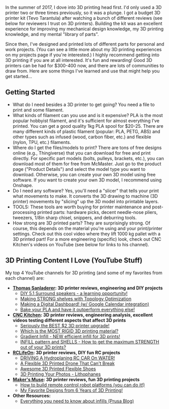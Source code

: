 In the summer of 2017, I dove into 3D printing head first. I'd only used a 3D printer two or three times previously, so it was a plunge. I got a budget 3D printer kit (Tevo Tarantula) after watching a bunch of different reviews (see below for reviewers I trust on 3D printers). Building the kit was an excellent experience for improving my mechanical design knowledge, my 3D printing knowledge, and my mental "library of parts".

Since then, I've designed and printed lots of different parts for personal and work projects. (You can see a little more about my 3D printing experiences on my projects page if you're interested.) I highly recommend getting into 3D printing if you are at all interested. It's fun and rewarding! Good 3D printers can be had for $300-400 now, and there are lots of communities to draw from. Here are some things I've learned and use that might help you get started...

## Getting Started
- What do I need besides a 3D printer to get going? You need a file to print and some filament.
- What kinds of filament can you use and is it expensive? PLA is the most popular hobbyist filament, and it's sufficient for almost everything I've printed. You can get a good quality 1kg PLA spool for $20-25. There are many different kinds of plastic filament (popular: PLA, PETG, ABS) and other types such as infused (wood, carbon fiber, etc.) and flexible (nylon, TPU, etc.) filaments.
- Where do I get the files/models to print? There are tons of free designs online (e.g., Thingiverse) that you can download for free and print directly. For specific part models (bolts, pulleys, brackets, etc.), you can download most of them for free from McMaster. Just go to the product page ("Product Details") and select the model type you want to download. Otherwise, you can create your own 3D model using free software. If you want to create your own 3D model, I recommend using Onshape.
- Do I need any software? Yes, you'll need a "slicer" that tells your print what movements to make. It converts the 3D drawing to machine (3D printer) movements by "slicing" up the 3D model into printable layers.
- TOOLS: These tools are worth buying for printer maintenance and post-processing printed parts: hardware picks, decent needle-nose pliers, tweezers, 1/8in sharp chisel, snippers, and deburring tools.
- How strong are 3D printed parts? They are surprisingly strong. Of course, this depends on the material you're using and your print/printer settings. Check out this cool video where they lift 1000 kg pallet with a 3D printed part! For a more engineering (specific) look, check out CNC Kitchen's videos on YouTube (see below for links to his channel).

## 3D Printing Content I Love (YouTube Stuff)
My top 4 YouTube channels for 3D printing (and some of my favorites from each channel) are:

- **[Thomas Sanladerer](https://www.youtube.com/user/ThomasSanladerer): 3D printer reviews, engineering and DIY projects**
    - [DIY 5.1 Surround speakers - a learning opportunity!](https://www.youtube.com/watch?v=stFMvPXvraY)
    - [Making STRONG shelves with Topology Optimization](https://www.youtube.com/watch?v=3smr5CEdksc)
    - [Making a Digital Dashboard! (w/ Google Calendar integration)](https://www.youtube.com/watch?v=BR_yko0gr-Y)
    - [Bake your PLA and have it outperform everything else!](https://www.youtube.com/watch?v=CZX8eHC7fws)
- **[CNC Kitchen](https://www.youtube.com/channel/UCiczXOhGpvoQGhOL16EZiTg): 3D printer reviews, engineering analysis, excellent videos testing different aspects that affect 3D prints**
    - [Seriously the BEST $2 3D printer upgrade!](https://www.youtube.com/watch?v=y08v6PY_7ak)
    - [Which is the MOST RIGID 3D printing material?](https://www.youtube.com/watch?v=te0Wwf7Dxj4)
    - [Gradient Infill - NEW efficient infill for 3D prints!](https://www.youtube.com/watch?v=hq53gsYREHU)
    - [INFILL pattern and SHELLS - How to get the maximum STRENGTH out of your 3D prints?](https://www.youtube.com/watch?v=AmEaNAwFSfI)
- **[RCLifeOn](https://www.youtube.com/user/RcLifeOnSimon): 3D printer reviews, DIY fun RC projects**
    - [DRIVING A Hydroplaning RC CAR On WATER!](https://www.youtube.com/watch?v=idY6HOM91T0)
    - [A Flexible 3D Printed Drone That Can't Break](https://www.youtube.com/watch?v=Ix4EnU-sATQ)
    - [Awesome 3D Printed Flexible Shoes](https://www.youtube.com/watch?v=hre3UdoxbE0)
    - [3D Printing Your Photos - Lithophanes](https://www.youtube.com/watch?v=y63sVpeViXo)
- **[Maker's Muse](https://www.youtube.com/user/TheMakersMuse): 3D printer reviews, fun 3D printing projects**
    - [How to build remote control robot platforms (you can do it!)](https://www.youtube.com/watch?v=KPDjUchKw1I)
    - [My Favorite Designs from 6 Years of 3D Printing!](https://www.youtube.com/watch?v=bSd-QH4iujs)
- **Other Resources:**
    - [Everything you need to know about infills (Prusa Blog)](https://blog.prusa3d.com/everything-you-need-to-know-about-infills_43579/)